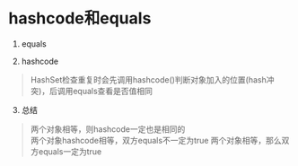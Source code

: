 # hashcode和equals

1. equals 

> 

2. hashcode

> HashSet检查重复时会先调用hashcode()判断对象加入的位置(hash冲突)，后调用equals查看是否值相同

3. 总结

> 两个对象相等，则hashcode一定也是相同的  
> 两个对象hashcode相等，双方equals不一定为true
> 两个对象相等，那么双方equals一定为true